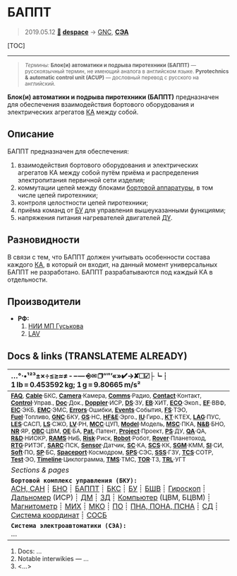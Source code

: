 # БАППТ
> 2019.05.12 **[🚀](../index/index.md) [despace](index.md)** → [GNC](gnc.md), **[СЭА](ea_sys.md)**

[TOC]

---

> <small>*Термины:* **Блок(и) автоматики и подрыва пиротехники (БАППТ)** — русскоязычный термин, не имеющий аналога в английском языке. **Pyrotechnics & automatic control unit (ACUP)** — дословный перевод с русского на английский.</small>

**Блок(и) автоматики и подрыва пиротехники (БАППТ)** предназначен для обеспечения взаимодействия бортового оборудования и электрических агрегатов [КА](sc.md) между собой.



## Описание
БАППТ предназначен для обеспечения:

   1. взаимодействия бортового оборудования и электрических агрегатов КА между собой путём приёма и распределения электропитания первичной сети изделия;
   1. коммутации цепей между блоками [бортовой аппаратуры](oe.md), в том числе цепей пиротехники;
   1. контроля целостности цепей пиротехники;
   1. приёма команд от [БУ](sp.md) для управления вышеуказанными функциями;
   1. напряжения питания нагревателей двигателей [ДУ](ps.md).



## Разновидности
В связи с тем, что БАППТ должен учитывать особенности состава каждого [КА](sc.md), в который он входит, на данный момент универсальных БАППТ не разработано. БАППТ разрабатываются под каждый КА в отдельности.



## Производители
   - **РФ:**
      1. [НИИ МП Гуськова](zz_niimp.md)
      1. [LAV](zz_lav.md)



<p style="page-break-after:always"> </p>

## Docs & links (TRANSLATEME ALREADY)
|…°·•¹²³±×÷≤≥≈≠ ‑ −— ⎆✉ ❐“”’«»✔→✘☐☑├┕┆ 1 lb = 0.453592 kg; 1 g = 9.80665 m/s²|
|:--|
|<small>**[FAQ](faq.md)**, **[Cable](cable.md)**·БКС, **[Camera](camera.md)**·Камера, **[Comms](comms.md)**·Радио, **[Contact](contact.md)**·Контакт, **[Control](control.md)**·Управ., **[Doc](doc.md)**·Док., **[Doppler](doppler.md)**·ИСР, **[DS](ds.md)**·ЗУ, **[EB](eb.md)**·ХИТ, **[ECO](ecology.md)**·Экол., **[EF](ef.md)**·ВВФ, **[ElC](elc.md)**·ЭКБ, **[EMC](emc.md)**·ЭМС, **[Errors](error.md)**·Ошибки, **[Events](event.md)**·События, **[FS](fs.md)**·ТЭО, **[Fuel](fuel.md)**·Топливо, **[GNC](gnc.md)**·БКУ, **[GS](scs.md)**·НС, **[HF&E](hfe.md)**·Эрго., **[IU](iu.md)**·Гиро., **[KT](kt.md)**·КТЕХ, **[LAG](lag.md)**·ПУC, **[LES](les.md)**·САСП, **[LS](ls.md)**·СЖО, **[LV](lv.md)**·РН, **[MCC](mcc.md)**·ЦУП, **[Model](model.md)**·Модель, **[MSC](sc.md)**·ПКА, **[N&B](nnb.md)**·БНО, **[NR](nr.md)**·ЯР, **[OBC](obc.md)**·ЦВМ, **[OE](oe.md)**·БА, **[Pat.](патент.md)**·Патент, **[Project](project.md)**·Проект, **[PS](ps.md)**·ДУ, **[QA](quality.md)**·QA, **[R&D](rnd.md)**·НИОКР, **[RAMS](rams.md)**·НиБ, **[Risk](risk.md)**·Риск, **[Robot](robotics.md)**·Робот, **[Rover](rover.md)**·Планетоход, **[RTG](rtg.md)**·РИТЭГ, **[SARC](sarc.md)**·ПСК, **[Sensor](sensor.md)**·Датчик, **[SC](sc.md)**·КА, **[SCS](scs.md)**·КК, **[SGM](sgm.md)**·КММ, **[SI](si.md)**·СИ, **[Soft](soft.md)**·ПО, **[SP](sp.md)**·БС, **[Spaceport](spaceport.md)**·Космодром, **[SPS](sps.md)**·СЭС, **[SSS](sss.md)**·ГЗУ, **[TCS](tcs.md)**·СОТР, **[Test](test.md)**·ЭО, **[Timeline](timeline.md)**·Циклограмма, **[TMS](tms.md)**·ТМС, **[TOR](tor.md)**·ТЗ, **[TRL](trl.md)**·УГТ</small>|
|*Sections & pages*|
|**`Бортовой комплекс управления (БКУ):`**<br> [АСН, САН](ans.md) ┊ [БНО](nnb.md) ┊ [БАППТ](acup.md) ┊ [БКС](cable.md) ┊ [БУ](sp.md) ┊ [БШВ](time.md) ┊ [Гироскоп](iu.md) ┊ [Дальномер](doppler.md) (ИСР) ┊ [ДМ](iu.md) ┊ [ЗД](sensor.md) ┊ [Компьютер](obc.md) (ЦВМ, БЦВМ) ┊ [Магнитометр](sensor.md) ┊ [МИХ](mic.md) ┊ [МКО](mil_std_1553b.md) ┊ [ПО](soft.md) ┊ [ПНА, ПОНА, ПСНА](aiad.md) ┊ [СД](sensor.md) ┊ [Система координат](coord_sys.md) ┊ [СОСБ](spos.md) |
|**`Система электроавтоматики (СЭА):`**<br> … |

   1. Docs: …
   1. Notable interwikies — …
   1. <…>
